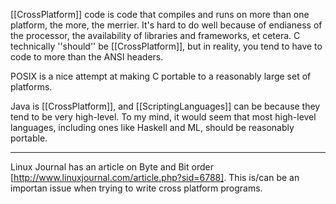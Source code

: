 

[[CrossPlatform]] code is code that compiles and runs on more than one platform, the more, the merrier. It's hard to do well because of endianess of the processor, the availability of libraries and frameworks, et cetera. C technically ''should'' be [[CrossPlatform]], but in reality, you tend to have to code to more than the ANSI headers.

POSIX is a nice attempt at making C portable to a reasonably large set of platforms.

Java is [[CrossPlatform]], and [[ScriptingLanguages]] can be because they tend to be very high-level. To my mind, it would seem that most high-level languages, including ones like Haskell and ML, should be reasonably portable.

---

Linux Journal has an article on Byte and Bit order [http://www.linuxjournal.com/article.php?sid=6788].  This is/can be an importan issue when trying to write cross platform programs.
